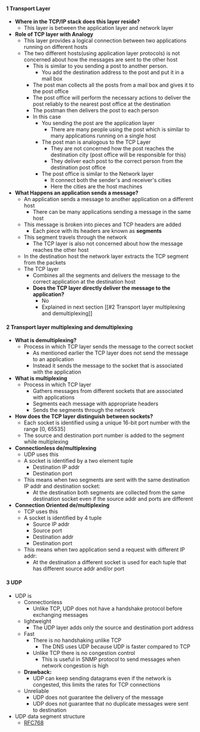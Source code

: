 
#### 1 Transport Layer
- **Where in the TCP/IP stack does this layer reside?**
	- This layer is between the application layer and network layer
- **Role of TCP layer with Analogy**
	- This layer provides a logical connection between two applications running on different hosts
	- The two different hosts(using application layer protocols) is not concerned about how the messages are sent to the other host
		- This is similar to you sending a post to another person. 
			- You add the destination address to the post and put it in a mail box
		- The post man collects all the posts from a mail box and gives it to the post office
		- The post office will perform the necessary actions to deliver the post reliably to the nearest post office at the destination
		- The postman then delivers the post to each person
		- In this case 
			- You sending the post are the application layer
				- There are many people using the post which is similar to many applications running on a single host 
			- The post man is analogous to the TCP Layer
				- They are not concerned how the post reaches the destination city (post office will be responsible for this)
				- They deliver each post to the correct person from the destination post office
			- The post office is similar to the Network layer
				- It connect both the sender's and receiver's cities
				- Here the cities are the host machines
- **What Happens an application sends a message?**
	- An application sends a message to another application on a different host
		- There can be many applications sending a message in the same host 
	- This message is broken into pieces and TCP headers are added
		- Each piece with its headers are known as **segments**
	- This segment travels through the network
		- The TCP layer is also not concerned about how the message reaches the other host
	- In the destination host the network layer extracts the TCP segment from the packets
	- The TCP layer 
		- Combines all the segments and delivers the message to the correct application at the destination host 
		- **Does the TCP layer directly deliver the message to the application?**
			- No
			- Explained in next section [[#2 Transport layer multiplexing and demultiplexing]]


#### 2 Transport layer multiplexing and demultiplexing
- **What is demultiplexing?**
	- Process in which TCP layer sends the message to the correct socket
		- As mentioned earlier the TCP layer does not send the message to an application
		- Instead it sends the message to the socket that is associated with the application
- **What is multiplexing**
	- Process in which TCP layer 
		- Gathers messages from different sockets that are associated with applications 
		- Segments each message with appropriate headers
		- Sends the segments through the network
- **How does the TCP layer distinguish between sockets?**
	- Each socket is identified using a unique 16-bit port number with the range \[0, 65535]
	- The source and destination port number is added to the segment while multiplexing
- **Connectionless de/multiplexing**
	- UDP uses this 
	- A socket is identified by a two element tuple
		- Destination IP addr
		- Destination port
	- This means when two segments are sent with the same destination IP addr and destination socket: 
		- At the destination both segments are collected from the same destination socket even if the source addr and ports are different
- **Connection Oriented de/multiplexing**
	- TCP uses this
	- A socket is identified by 4 tuple
		- Source IP addr
		- Source port
		- Destination addr
		- Destination port
	- This means when two application send a request with different IP addr: 
		- At the destination a different socket is used for each tuple that has different source addr and/or port

#### 3 UDP
- UDP is 
	- Connectionless
		- Unlike TCP, UDP does not have a handshake protocol before exchanging messages
	- lightweight
		- The UDP layer adds only the source and destination port address
	- Fast
		- There is no handshaking unlike TCP
			- The DNS uses UDP because UDP is faster compared to TCP
		- Unlike TCP there is no congestion control
			- This is useful in SNMP protocol to send messages when network congestion is high
	- **Drawback:**
		- UDP can keep sending datagrams even if the network is congested, this limits the rates for TCP connections
	- Unreliable
		- UDP does not guarantee the delivery of the message 
		- UDP does not guarantee that no duplicate messages were sent to destination
- UDP data segment structure
	- [RFC768](https://datatracker.ietf.org/doc/html/rfc768/)